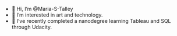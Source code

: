 - 👋 Hi, I’m @Maria-S-Talley
- 👀 I’m interested in art and technology.
- 🌱 I’ve recently completed a nanodegree learning Tableau and SQL through Udacity.

<!---
Maria-S-Talley/Maria-S-Talley is a ✨ special ✨ repository because its `README.md` (this file) appears on your GitHub profile.
You can click the Preview link to take a look at your changes.
--->
